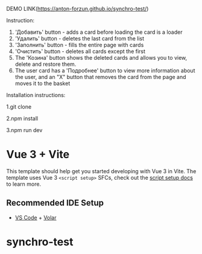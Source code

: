 DEMO LINK(https://anton-forzun.github.io/synchro-test/)

Instruction:
1. 'Добавить' button - adds a card before loading the card is a loader
2. 'Удалить' button - deletes the last card from the list
3. 'Заполнить' button - fills the entire page with cards
4. 'Очистить' button - deletes all cards except the first
5. The 'Козина' button shows the deleted cards and allows you to view, delete and restore them.
5. The user card has a 'Подробнее' button to view more information about the user, and an "X" button that removes the card from the page and moves it to the basket

Installation instructions:

1.git clone

2.npm install

3.npm run dev


# Vue 3 + Vite

This template should help get you started developing with Vue 3 in Vite. The template uses Vue 3 `<script setup>` SFCs, check out the [script setup docs](https://v3.vuejs.org/api/sfc-script-setup.html#sfc-script-setup) to learn more.

## Recommended IDE Setup

- [VS Code](https://code.visualstudio.com/) + [Volar](https://marketplace.visualstudio.com/items?itemName=Vue.volar)
# synchro-test
